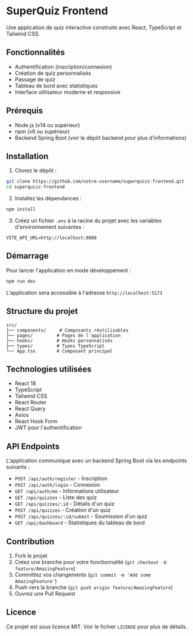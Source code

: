 # SuperQuiz Frontend

Une application de quiz interactive construite avec React, TypeScript et Tailwind CSS.

## Fonctionnalités

- Authentification (inscription/connexion)
- Création de quiz personnalisés
- Passage de quiz
- Tableau de bord avec statistiques
- Interface utilisateur moderne et responsive

## Prérequis

- Node.js (v14 ou supérieur)
- npm (v6 ou supérieur)
- Backend Spring Boot (voir le dépôt backend pour plus d'informations)

## Installation

1. Clonez le dépôt :
```bash
git clone https://github.com/votre-username/superquizz-frontend.git
cd superquizz-frontend
```

2. Installez les dépendances :
```bash
npm install
```

3. Créez un fichier `.env` à la racine du projet avec les variables d'environnement suivantes :
```env
VITE_API_URL=http://localhost:8080
```

## Démarrage

Pour lancer l'application en mode développement :

```bash
npm run dev
```

L'application sera accessible à l'adresse `http://localhost:5173`

## Structure du projet

```
src/
├── components/     # Composants réutilisables
├── pages/         # Pages de l'application
├── hooks/         # Hooks personnalisés
├── types/         # Types TypeScript
└── App.tsx        # Composant principal
```

## Technologies utilisées

- React 18
- TypeScript
- Tailwind CSS
- React Router
- React Query
- Axios
- React Hook Form
- JWT pour l'authentification

## API Endpoints

L'application communique avec un backend Spring Boot via les endpoints suivants :

- `POST /api/auth/register` - Inscription
- `POST /api/auth/login` - Connexion
- `GET /api/auth/me` - Informations utilisateur
- `GET /api/quizzes` - Liste des quiz
- `GET /api/quizzes/:id` - Détails d'un quiz
- `POST /api/quizzes` - Création d'un quiz
- `POST /api/quizzes/:id/submit` - Soumission d'un quiz
- `GET /api/dashboard` - Statistiques du tableau de bord

## Contribution

1. Fork le projet
2. Créez une branche pour votre fonctionnalité (`git checkout -b feature/AmazingFeature`)
3. Committez vos changements (`git commit -m 'Add some AmazingFeature'`)
4. Push vers la branche (`git push origin feature/AmazingFeature`)
5. Ouvrez une Pull Request

## Licence

Ce projet est sous licence MIT. Voir le fichier `LICENSE` pour plus de détails.
